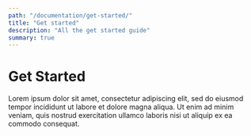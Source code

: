 ```yaml
---
path: "/documentation/get-started/"
title: "Get started"
description: "All the get started guide"
summary: true
---
```


# Get Started

Lorem ipsum dolor sit amet, consectetur adipiscing elit, sed do eiusmod tempor incididunt ut labore et dolore magna aliqua.  Ut enim ad minim veniam, quis nostrud exercitation ullamco laboris nisi ut aliquip ex ea commodo consequat.